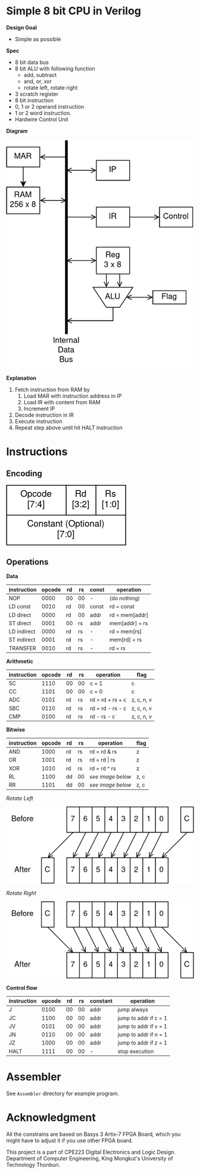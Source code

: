 # Simple 8 bit CPU in Verilog

**Design Goal**

- Simple as possible

**Spec**

- 8 bit data bus
- 8 bit ALU with following function
  - add, subtract
  - and, or, xor
  - rotate left, rotate right
- 3 scratch register
- 8 bit instruction
- 0, 1 or 2 operand instruction
- 1 or 2 word instruction.
- Hardwire Control Unit

**Diagram**

![CPU block diagram](img/blockdiagram.png)

**Explanation**

1. Fetch instruction from RAM by
   1. Load MAR with instruction address in IP
   2. Load IR with content from RAM
   3. Increment IP
2. Decode instruction in IR
3. Execute instruction
4. Repeat step above until hit HALT instruction

# Instructions

## Encoding

![Instruction encoding](img/instructionencoding.png)

## Operations

**Data**

| instruction | opcode | rd  | rs  | const | operation      |
| ----------- | ------ | --- | --- | ----- | -------------- |
| NOP         | 0000   | 00  | 00  | -     | (do nothing)   |
| LD const    | 0010   | rd  | 00  | const | rd = const     |
| LD direct   | 0000   | rd  | 00  | addr  | rd = mem\[addr] |
| ST direct   | 0001   | 00  | rs  | addr  | mem\[addr] = rs |
| LD indirect | 0000   | rd  | rs  | -     | rd = mem\[rs]   |
| ST indirect | 0001   | rd  | rs  | -     | mem\[rd] = rs   |
| TRANSFER    | 0010   | rd  | rs  | -     | rd = rs        |

**Arithmetic**

| instruction | opcode | rd  | rs  | operation        | flag       |
| ----------- | ------ | --- | --- | ---------------- | ---------- |
| SC          | 1110   | 00  | 00  | c = 1            | c          |
| CC          | 1101   | 00  | 00  | c = 0            | c          |
| ADC         | 0101   | rd  | rs  | rd = rd + rs + c | z, c, n, v |
| SBC         | 0110   | rd  | rs  | rd = rd - rs - c | z, c, n, v |
| CMP         | 0100   | rd  | rs  | rd - rs - c      | z, c, n, v |

**Bitwise**

| instruction | opcode | rd  | rs  | operation         | flag |
| ----------- | ------ | --- | --- | ----------------- | ---- |
| AND         | 1000   | rd  | rs  | rd = rd & rs      | z    |
| OR          | 1001   | rd  | rs  | rd = rd \| rs     | z    |
| XOR         | 1010   | rd  | rs  | rd = rd ^ rs      | z    |
| RL          | 1100   | dd  | 00  | _see image below_ | z, c |
| RR          | 1101   | dd  | 00  | _see image below_ | z, c |

_Rotate Left_

![Rotate Left](img/rotateleft.png)

_Rotate Right_

![Rotate Left](img/rotateright.png)

**Control flow**

| instruction | opcode | rd  | rs  | constant | operation             |
| ----------- | ------ | --- | --- | -------- | --------------------- |
| J           | 0100   | 00  | 00  | addr     | jump always           |
| JC          | 1100   | 00  | 00  | addr     | jump to addr if c = 1 |
| JV          | 0101   | 00  | 00  | addr     | jump to addr if v = 1 |
| JN          | 0110   | 00  | 00  | addr     | jump to addr if n = 1 |
| JZ          | 1000   | 00  | 00  | addr     | jump to addr if z = 1 |
| HALT        | 1111   | 00  | 00  | -        | stop execution        |

# Assembler

See `Assembler` directory for example program.

# Acknowledgment

All the constrains are based on Basys 3 Artix-7 FPGA Board, which you might have to adjust it if you use other FPGA board.

This project is a part of CPE223 Digital Electronics and Logic Design. Department of Computer Engineering, King Mongkut's University of Technology Thonburi.